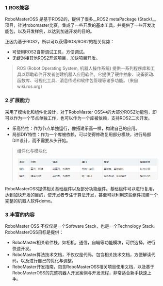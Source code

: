 ### 1.ROS兼容

RoboMasterOSS 是基于ROS2的，提供了很多__ROS2 metaPackage (Stack)__项目，针对robomaster比赛，集成了一些开发的基本工具，并提供了一些开发功能包，以及开发样例，以达到加速开发的目的。

正因为基于ROS2，所以可以获得ROS/ROS2的相关优势：

* 可使用ROS2自带调试工具，方便调试。
* 无缝对接其他ROS2开源项目，加快项目开发。

> ROS (Robot Operating System, 机器人操作系统) 提供一系列程序库和工具以帮助软件开发者创建机器人应用软件。它提供了硬件抽象、设备驱动、函数库、可视化工具、消息传递和软件包管理等诸多功能。（来自wiki.ros.org）
>

### 2.扩展能力

采用了模块化和组件化设计，对于RoboMaster OSS中的大部分ROS2功能包，即可以作为一个节点单独工作，也可以作为一个库被依赖，支持ROS2二次开发。

* 乐高特性：作为节点单独运行，像搭建乐高一样，构建自己的应用。
* 局部DIY特性：作为一个库被依赖，可以使得修改复用部分模块，进行局部DIY设计，而不需要从头开始。

> 组件化与模块化
>
> ![](imgs/index_2.png) 

RoboMasterOSS提供相关基础组件以及部分功能组件。基础组件可以进行复用，达到加快开发的目的，使开发者专注于算法开发，甚至可以利用这些组件搭建一个完整的机器人软件demo。

### 3.丰富的内容

RoboMaster OSS 不仅仅是一个Software Stack，也是一个Technology Stack。RoboMasterOSS目标是提供：

* RoboMaster相关软件栈，如相机，通信，自瞄等功能模块，可供选择，进行快速开发。
* RoboMaster算法技术文档，不仅仅是代码，包含相关技术文档，方便解读代码，以及进行自己的优化与调整。
* RoboMaster开发指南，包含RoboMasterOSS相关项目使用文档，以及基于RoboMasterOSS的完整机器人开发案例与开发流程，非常适合新手快速上手。



